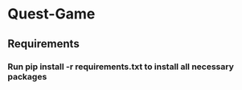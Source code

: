 # Quest-Game

## Requirements

### Run pip install -r requirements.txt to install all necessary packages
